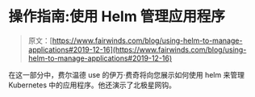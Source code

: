 # 操作指南:使用 Helm 管理应用程序

> 原文：[https://www.fairwinds.com/blog/using-helm-to-manage-applications#2019-12-16](https://www.fairwinds.com/blog/using-helm-to-manage-applications#2019-12-16)

 在这一部分中，费尔温德 use 的伊万·费奇将向您展示如何使用 helm 来管理 Kubernetes 中的应用程序。他还演示了北极星网钩。